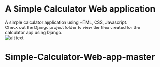 # A Simple Calculator Web application
A simple calculator application using HTML, CSS, Javascript. <br>
Check out the Django project folder to view the files created for the calculator app using Django. <br>
![alt text](https://github.com/CAVIND46016/Simple-Calculator-Web-app/blob/master/calculator.png)
# Simple-Calculator-Web-app-master
